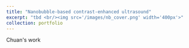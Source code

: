 ```yaml
---
title: "Nanobubble-based contrast-enhanced ultrasound"
excerpt: "tbd <br/><img src='/images/nb_cover.png' width='400px'>"
collection: portfolio
---
```


Chuan's work